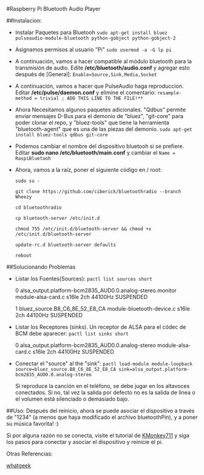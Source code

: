 #Raspberry Pi Bluetooth Audio Player 

##Instalacion:

  * Instalar Paquetes para Bluetooh
    `sudo apt-get install bluez pulseaudio-module-bluetooth python-gobject python-gobject-2`
  * Asignamos permisos al usuario "Pi"
    `sudo usermod -a -G lp pi`
  * A continuación, vamos a hacer compatible al módulo bluetooth para la transmisión de audio. Edite **/etc/bluetooth/audio.conf** y agregar esto después de [General]:
    `Enable=Source,Sink,Media,Socket`
  * A continuación, vamos a hacer que PulseAudio haga reproduccion. Editar **/etc/pulse/daemon.conf** y elimine el comentario: `resample-method = trivial ; ADD THIS LINE TO THE FILE!**`
  * Ahora Necesitamos algunos paquetes adicionales. "Qdbus" permite enviar mensajes D-Bus para el demonio de "bluez", "git-core" para poder clonar el repo, y "bluez-tools" que tiene la herramienta "bluetooth-agent" que es una de las piezas del demonio.
    `sudo apt-get install bluez-tools qdbus git-core`

  * Podemos cambiar el nombre del dispositivo bluetooh si se prefiere. Editar **sudo nano /etc/bluetooth/main.conf** y cambiar el `Name = RaspiBluetooh`

  * Ahora, vamos a la raíz, poner el siguiente código en / root:
     
    `sudo su -`

    `git clone https://github.com/ciberick/bluetoothradio --branch Wheezy`
    
    `cd bluetoothradio`
    
    `cp bluetooth-server /etc/init.d`
    
    `chmod 755 /etc/init.d/bluetooth-server && chmod +x /etc/init.d/bluetooth-server`
    
    `update-rc.d bluetooth-server defaults`
    
    `reboot`

##Solucionando Problemas
 
  * Listar los Fuentes(Sources): `pactl list sources short`

    0 alsa_output.platform-bcm2835_AUD0.0.analog-stereo.monitor    module-alsa-card.c    s16le 2ch 44100Hz    SUSPENDED

    1 bluez_source.B8_C6_8E_52_E8_CA    module-bluetooth-device.c    s16le 2ch 44100Hz    SUSPENDED

  * Listar los Receptores (sinks). Un receptor de ALSA para el códec de BCM debe aparecer: `pactl list sinks short`
    
    0 alsa_output.platform-bcm2835_AUD0.0.analog-stereo    module-alsa-card.c    s16le 2ch 44100Hz    SUSPENDED
 
  * Conectar el "source" al the "sink": `pactl load-module module-loopback source=bluez_source.B8_C6_8E_52_E8_CA sink=alsa_output.platform-bcm2835_AUD0.0.analog-stereo`

    Si reproduce la canción en el teléfono, se debe jugar en los altavoces conectados. Si no, tal vez la salida por defecto no es la salida de línea o el volumen está silenciado o demasiado bajo.

##Uso:
Después del reinicio, ahora se puede asociar el dispositivo a través de "1234" (a menos que haya modificado el archivo bluetoothPin), y a poner su música favorita! :)

Si por alguna razón no se conecta, visite el tutorial de [KMonkey711](http://kmonkey711.blogspot.com/2012/12/a2dp-audio-on-raspberry-pi.html) y siga los pasos para conectar y asociar el dispositivo y reinicie el pi.

Otras Referencias:

[whatgeek](http://blog.whatgeek.com.pt/2014/04/20/raspberry-pi-bluetooth-wireless-speaker/)

